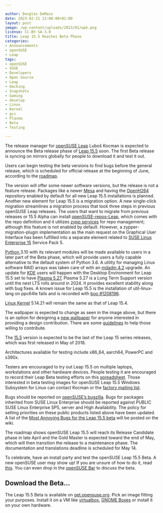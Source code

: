 ```yaml
---

author: Douglas DeMaio
date: 2023-02-21 13:00:00+01:00
layout: post
image: /wp-content/uploads/2023/02/wpk.png
license: CC-BY-SA-3.0
title: Leap 15.5 Reaches Beta Phase
categories:
- Announcements
- openSUSE
- Leap
tags:
- openSUSE
- SUSE
- Developers
- Open Source
- Leap
- Hacking
- Snapshots
- Gaming
- develop
- Linux
- Kernel
- gcc
- Plasma
- Beta
- Testing

---
```


The release manager for [openSUSE Leap](https://get.opensuse.org) Luboš Kocman is expected to announce the Beta release phase of [Leap 15.5](https://get.opensuse.org/leap/15.5/) soon. The first Beta release is syncing on mirrors globally for people to download it and test it out.

Users can begin testing the beta versions to find bugs before the general release, which is scheduled for official release at the beginning of June, according to the [roadmap](https://en.opensuse.org/openSUSE:Roadmap).

The version will offer some newer software versions, but the release is not a feature release. Packages like a newer [Mesa](https://www.mesa3d.org/) and having the [OpenH264](https://en.opensuse.org/OpenH264) repository enabled by default for all new Leap 15.5 installations is planned.  Another new element for Leap 15.5 is a migration option. A new single-click migration streamlines a migration process that took three steps in previous openSUSE Leap releases. The users that want to migrate from previous releases or 15.5 Alpha can install [openSUSE-repos-Leap](https://github.com/openSUSE/openSUSE-repos), which comes with the repo definition and it utilizes [zypp services](https://github.com/openSUSE/libzypp) for repo management; although this feature is not enabled by default. However, a zypper-migration-plugin implementation as the main request on the Graphical User Interface has been fulfilled into a separate element related to [SUSE Linux Enterprise 15](https://www.suse.com/c/suse-linux-enterprise-15-is-generally-available/) Service Pack 5.  

[Python ](https://www.python.org/)3.10 with its relevant modules will be made available to users in a later part of the Beta phase, which will provide users a fully capable alternative to the default system of Python 3.6. A utility for managing Linux software RAID arrays was taken care of with an [mdadm 4.2](https://code.opensuse.org/leap/features/issue/82) upgrade. An update for [KDE](https://kde.org) users will happen with the Desktop Environment for Leap 15.5 set to have [Plasma 5.27](https://kde.org/announcements/plasma/5/5.27.0/), Plasma 5.27 is a Long Term Support version until the next LTS rolls around in 2024. It provides excellent stability along with bug fixes. A known issue for Leap 15.5 is the installation of util-linux-lang on ppc64le fails and is recorded with [boo #1208196](https://bugzilla.opensuse.org/show_bug.cgi?id=1208196). 

[Linux Kernel](https://www.kernel.org/) 5.14.21 will remain the same as that of Leap 15.4. 

The wallpaper is expected to change as seen in the image above, but there is an option for designing a [new wallpaper](https://github.com/openSUSE/branding/issues/135) for anyone interested in providing a design contribution. There are some [guidelines](https://en.opensuse.org/openSUSE:Artwork_guidelines#Wallpapers) to help those willing to contribute.

The [15.5](https://get.opensuse.org/leap/15.5/) version is expected to be the last of the Leap 15 series releases, which was first released in May of 2018.

Architectures available for testing include x86_64, aarch64, PowerPC and s390x.

Testers are encouraged to try out Leap 15.5 on multiple laptops, workstations and other hardware devices. People testing it are encouraged to record their Leap Beta testing efforts on this [spreadsheet](https://docs.google.com/spreadsheets/d/1AGKijKpKiJCB616-bHVoNQuhWHpQLHPWCb3m1p6gXPc/edit?usp=sharing). Those interested in beta testing images for openSUSE Leap 15.5 Windows Subsystem for Linux can contact Kocman or the [factory mailing list](https://lists.opensuse.org/archives/list/factory@lists.opensuse.org/). 

Bugs should be reported on [openSUSE’s bugzilla](https://bugzilla.opensuse.org/index.cgi). Bugs for packages inherited from SUSE Linux Enterprise should be reported against PUBLIC SUSE Linux Enterprise SP5, server and High Availability. The policy for setting priorities on these public products listed above have been updated. A list of the [Most Annoying Bugs for the Leap 15.5 beta](https://en.opensuse.org/openSUSE:Most_annoying_bugs_15.5) will be posted on the wiki.

The roadmap shows openSUSE Leap 15.5 will reach its Release Candidate phase in late April and the Gold Master is expected toward the end of May, which will then transition the release to a maintenance phase. The documentation and translations deadline is scheduled for May 14.

To celebrate, have an install party and test the openSUSE Leap 15.5 Beta. A new openSUSE user may show up! If you are unsure of how to do it, read [this](https://en.opensuse.org/openSUSE:Launch_party_HOWTO). You can even drop in the [openSUSE Bar](https://meet.opensuse.org/bar) to discuss the beta.

## Download the Beta...

The Leap 15.5 Beta is available on [get.opensuse.org](https://get.opensuse.org/testing). Pick an image fitting your purposes. Install it on a VM like [virtualbox](https://www.virtualbox.org), [GNOME Boxes](https://wiki.gnome.org/Apps/Boxes) or install it on your own hardware.

<meta name="openSUSE, Developers, sysadmin, user, Open Source, gamers, superuser, distrowatch, hacker, Linux, Kernel, Leap, Plasma, KDE, GNOME, Mesa, Python, s390x, PowerPC, x86_64, OpenH264, migration, roadmap, wallpaper" content="HTML,CSS,XML,JavaScript">
